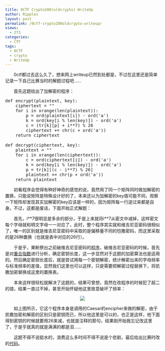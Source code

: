 ```yaml
---
title: 0CTF Crypto200(oldcrypto) WriteUp
author: Ripples
layout: post
permalink: /0ctf-crypto200oldcrypto-writeup/
views:
  - 273
categories:
  - CTF
tags:
  - 0CTF
  - crypto
  - WriteUp
---
```

<p dir="ltr" style="text-indent: 2em;">
  0ctf都过去这么久了，想来网上writeup已然到处都是，不过在这里还是简单记录一下自己比赛当时的解题过程吧……
</p>

<p dir="ltr" style="text-indent: 2em;">
  首先这题给出了加解密的程序：
</p>

<!--more-->

<pre class="brush:python;toolbar:false;">def&nbsp;encrypt(plaintext,&nbsp;key):
&nbsp;&nbsp;&nbsp;&nbsp;ciphertext&nbsp;=&nbsp;""
&nbsp;&nbsp;&nbsp;&nbsp;for&nbsp;i&nbsp;in&nbsp;xrange(len(plaintext)):
&nbsp;&nbsp;&nbsp;&nbsp;&nbsp;&nbsp;&nbsp;&nbsp;p&nbsp;=&nbsp;ord(plaintext[i])&nbsp;-&nbsp;ord(&#39;a&#39;)
&nbsp;&nbsp;&nbsp;&nbsp;&nbsp;&nbsp;&nbsp;&nbsp;k&nbsp;=&nbsp;ord(key[i&nbsp;%&nbsp;len(key)])&nbsp;-&nbsp;ord(&#39;a&#39;)
&nbsp;&nbsp;&nbsp;&nbsp;&nbsp;&nbsp;&nbsp;&nbsp;c&nbsp;=&nbsp;(tr[k][p]&nbsp;+&nbsp;i**7)&nbsp;%&nbsp;26
&nbsp;&nbsp;&nbsp;&nbsp;&nbsp;&nbsp;&nbsp;&nbsp;ciphertext&nbsp;+=&nbsp;chr(c&nbsp;+&nbsp;ord(&#39;a&#39;))
&nbsp;&nbsp;&nbsp;&nbsp;return&nbsp;ciphertext

def&nbsp;decrypt(ciphertext,&nbsp;key):
&nbsp;&nbsp;&nbsp;&nbsp;plaintext&nbsp;=&nbsp;""
&nbsp;&nbsp;&nbsp;&nbsp;for&nbsp;i&nbsp;in&nbsp;xrange(len(ciphertext)):
&nbsp;&nbsp;&nbsp;&nbsp;&nbsp;&nbsp;&nbsp;&nbsp;c&nbsp;=&nbsp;ord(ciphertext[i])&nbsp;-&nbsp;ord(&#39;a&#39;)
&nbsp;&nbsp;&nbsp;&nbsp;&nbsp;&nbsp;&nbsp;&nbsp;k&nbsp;=&nbsp;ord(key[i&nbsp;%&nbsp;len(key)])&nbsp;-&nbsp;ord(&#39;a&#39;)
&nbsp;&nbsp;&nbsp;&nbsp;&nbsp;&nbsp;&nbsp;&nbsp;p&nbsp;=&nbsp;tr[k][(c&nbsp;-&nbsp;i**7)&nbsp;%&nbsp;26]
&nbsp;&nbsp;&nbsp;&nbsp;&nbsp;&nbsp;&nbsp;&nbsp;plaintext&nbsp;+=&nbsp;chr(p&nbsp;+&nbsp;ord(&#39;a&#39;))
&nbsp;&nbsp;&nbsp;&nbsp;return&nbsp;plaintext</pre>

<p dir="ltr" style="text-indent: 2em;">
  初看程序会觉得有种好神奇的感觉的说，竟然用了同一个矩阵同时做加解密的置换，只能说矩阵是特殊设计好的了，本来还以为加解密的key值可能不同，观察一下矩阵却发现其实加解密的key应该是一样的，因为矩阵每一行逆过来都是自身。不过，这都是废话，下面开始正式解题：
</p>

<p dir="ltr" style="text-indent: 2em;">
  首先，i**7很明显是多余的部分，于是上来就将i**7从密文中减掉，这样密文每个字母就和明文字母一一对应了，此时，整个程序其实就和维吉尼亚密码很相似了，唯一的区别就是维吉尼亚密码中采取的是偏移量不同的恺撒密码，而这里采取的是26种置换（也就是表中对应的26行）。
</p>

<p dir="ltr" style="text-indent: 2em;">
  于是乎，果断祭出之前破维吉尼亚密码的<a href="https://github.com/JayvicWen/PyGenere" target="_blank">程序</a>，破维吉尼亚密码的时候，首先是对<a href="http://zh.wikipedia.org/wiki/%E7%BB%B4%E5%90%89%E5%B0%BC%E4%BA%9A%E5%AF%86%E7%A0%81#.E5.BC.97.E9.87.8C.E5.BE.B7.E6.9B.BC.E8.AF.95.E9.AA.8C" target="_blank" textvalue="重合指数">重合指数</a>进行分析，确定密钥长度，这一步显然对于这题的加密算法也是适用的。然后确定密钥长度后，就是尝试用每一个密钥解密，统计解密出来的字母频率与标准频率的差值，显然我们这里也可以这样，只是需要把解密过程替换下，将凯撒加密替换成这里的置换表。
</p>

<p dir="ltr" style="text-indent: 2em;">
  本来这样很轻松就解决了这题的，结果可曾想，竟然在改程序的时候犯了超二的错，结果一直过不掉，甚至开始怀疑他这里故意破坏了频率：
</p>

<p dir="ltr" style="text-indent: 2em; text-align: center;">
  <img src="http://geekjayvic-wordpress.stor.sinaapp.com/uploads/2015/04/blob.png" />
</p>

<p dir="ltr" style="text-indent: 2em;">
  如上图所示，它这个程序本身是调用的Caesar的encipher来做的解密，由于凯撒加密和解密的区别只是密钥而已，所以他这里是可以的，也正是这样，他下面得到密钥的时候就要用26来减，也就是注释的那句，结果刚开始我忘记改这里了，于是乎就真的就是满满的都是泪……
</p>

<p dir="ltr" style="text-indent: 2em;">
  这题不得不说挺水的，浪费这么多时间不得不说是个悲剧，最后给出比赛时改的<a href="https://github.com/JayvicWen/PyGenere/blob/0ctf/pygenere.py" target="_self">代码</a>。
</p>

